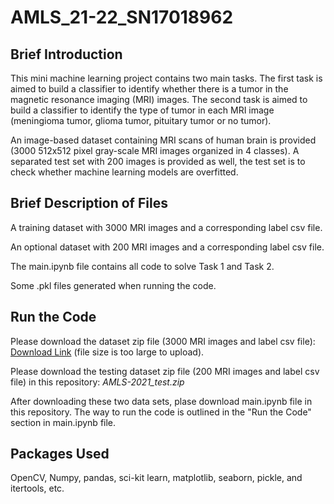 # AMLS_21-22_SN17018962
## Brief Introduction
This mini machine learning project contains two main tasks. The first task is aimed to build a classifier to identify whether there is a tumor in the magnetic resonance imaging (MRI) images. The second task is aimed to build a classifier to identify the type of tumor in each MRI image (meningioma tumor, glioma tumor, pituitary tumor or no tumor).

An image-based dataset containing MRI scans of human brain is provided (3000 512x512 pixel gray-scale MRI images organized in 4 classes). A separated test set with 200 images is provided as well, the test set is to check whether machine learning models are overfitted.

## Brief Description of Files
A training dataset with 3000 MRI images and a corresponding label csv file.

An optional dataset with 200 MRI images and a corresponding label csv file.

The main.ipynb file contains all code to solve Task 1 and Task 2.

Some .pkl files generated when running the code.

## Run the Code
Please download the dataset zip file (3000 MRI images and label csv file): [Download Link](http://shorturl.at/hquDP) (file size is too large to upload).

Please download the testing dataset zip file (200 MRI images and label csv file) in this repository: *AMLS-2021_test.zip*

After downloading these two data sets, plase download main.ipynb file in this repository. The way to run the code is outlined in the "Run the Code" section in main.ipynb file.
## Packages Used
OpenCV, Numpy, pandas, sci-kit learn, matplotlib, seaborn, pickle, and itertools, etc.
